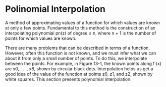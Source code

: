 # Polinomial Interpolation
A method of approximating values of a function for which values are known at only a few points. Fundamental to this method is the construction of an interpolating polynomial pn(z) of degree ≤ n, where n + 1 is the number of points for which values are known.

There are many problems that can be described in terms of a function. However, often this function is not known, and we must infer what we can about it from only a small number of points. To do this, we interpolate between the points. For example, in Figure 13-1, the known points along f (x) are x0, . . ., x8, shown by circular black dots. Interpolation helps us get a good idea of the value of the function at points z0, z1, and z2, shown by white squares. This section presents polynomial interpolation.

